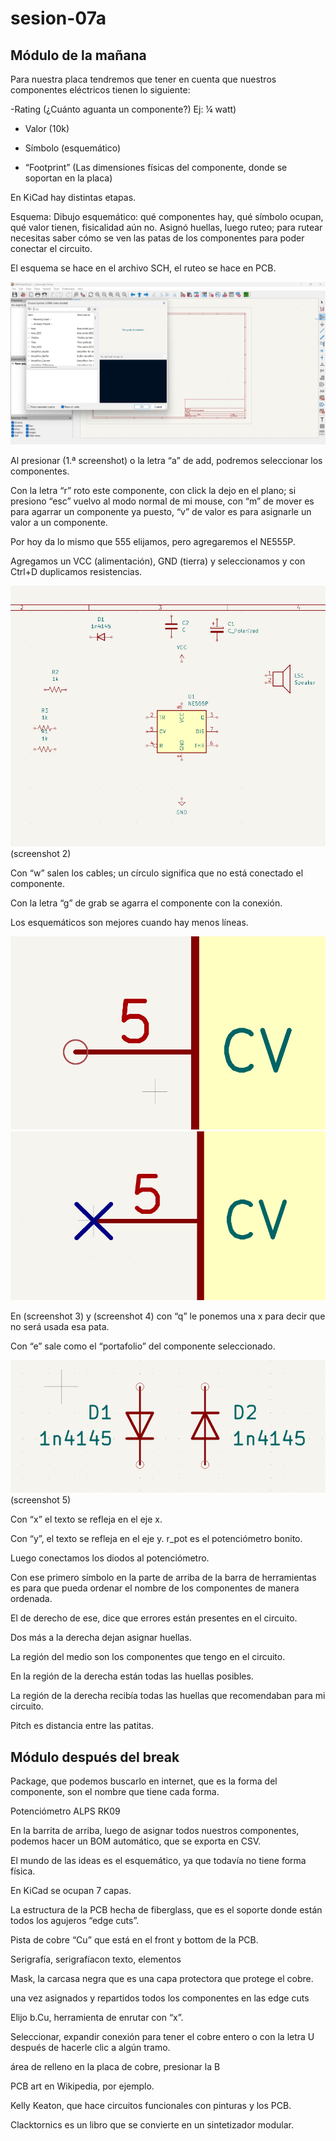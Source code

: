 # sesion-07a
## Módulo de la mañana
Para nuestra placa tendremos que tener en cuenta que nuestros componentes eléctricos tienen lo siguiente:

-Rating (¿Cuánto aguanta un componente?) Ej: ¼ watt)

- Valor (10k)

- Símbolo (esquemático)

- “Footprint” (Las dimensiones físicas del componente, donde se soportan en la placa)



En KiCad hay distintas etapas.

Esquema: Dibujo esquemático: qué componentes hay, qué símbolo ocupan, qué valor tienen, fisicalidad aún no.
Asignó huellas, luego ruteo; para rutear necesitas saber cómo se ven las patas de los componentes para poder conectar el circuito.

El esquema se hace en el archivo SCH, el ruteo se hace en PCB.

![1ra screenshot](7a_Screenshot_1.png)

Al presionar (1.ª screenshot) o la letra “a” de add, podremos seleccionar los componentes.

Con la letra “r” roto este componente, con click la dejo en el plano; si presiono “esc” vuelvo al modo normal de mi mouse, con “m” de mover es para agarrar un componente ya puesto, “v” de valor es para asignarle un valor a un componente.

Por hoy da lo mismo que 555 elijamos, pero agregaremos el NE555P.

Agregamos un VCC (alimentación), GND (tierra) y seleccionamos y con Ctrl+D duplicamos resistencias.

![2da screenshot](7a_Screenshot_2.png)  
(screenshot 2)



Con “w” salen los cables; un círculo significa que no está conectado el componente.

Con la letra “g” de grab se agarra el componente con la conexión.

Los esquemáticos son mejores cuando hay menos líneas.  

![3ra screenshot](7a_Screenshot_3.png)  ![4ta screenshot](7a_Screenshot_4.png)  

En (screenshot 3) y (screenshot 4) con “q” le ponemos una x para decir que no será usada esa pata.

Con “e” sale como el “portafolio” del componente seleccionado. 

![5ta screenshot](7a_Screenshot_5.png)  
(screenshot 5)  

Con “x” el texto se refleja en el eje x.

Con “y”, el texto se refleja en el eje y.
r_pot es el potenciómetro bonito.

Luego conectamos los diodos al potenciómetro.

Con ese primero símbolo en la parte de arriba de la barra de herramientas es para que pueda ordenar el nombre de los componentes de manera ordenada.

El de derecho de ese, dice que errores están presentes en el circuito.

Dos más a la derecha dejan asignar huellas.

La región del medio son los componentes que tengo en el circuito.

En la región de la derecha están todas las huellas posibles.

La región de la derecha recibía todas las huellas que recomendaban para mi circuito.


Pitch es distancia entre las patitas.


## Módulo después del break

Package, que podemos buscarlo en internet, que es la forma del componente, son el nombre que tiene cada forma.

Potenciómetro ALPS RK09




En la barrita de arriba, luego de asignar todos nuestros componentes, podemos hacer un BOM automático, que se exporta en CSV.




El mundo de las ideas es el esquemático, ya que todavía no tiene forma física.




En KiCad se ocupan 7 capas.





La estructura de la PCB hecha de fiberglass, que es el soporte donde están todos los agujeros “edge cuts”. 



Pista de cobre “Cu” que está en el front y bottom de la PCB.



Serigrafía, serigrafíacon texto, elementos



Mask, la carcasa negra que es una capa protectora que protege el cobre.




una vez asignados y repartidos todos los componentes en las edge cuts




Elijo b.Cu, herramienta de enrutar con “x”.

Seleccionar, expandir conexión para tener el cobre entero o con la letra U después de hacerle clic a algún tramo.




área de relleno en la placa de cobre, presionar la B




PCB art en Wikipedia, por ejemplo.

Kelly Keaton, que hace circuitos funcionales con pinturas y los PCB.

Clacktornics es un libro que se convierte en un sintetizador modular.
